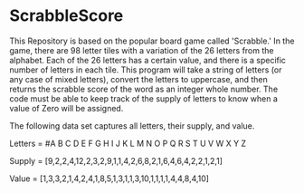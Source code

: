 # ScrabbleScore
This Repository is based on the popular board game called 'Scrabble.' In the game, there are 98 letter tiles with a variation of the 26 letters from the alphabet. Each of the 26 letters has a certain value, and there is a specific number of letters in each tile. This program will take a string of letters (or any case of mixed letters), convert the letters to uppercase, and then returns the scrabble score of the word as an integer whole number. The code must be able to keep track of the supply of letters to know when a value of Zero will be assigned. 

The following data set captures all letters, their supply, and value. 

Letters = #A B C D E F G H I J K L M N O P Q R S T U V W X Y Z

Supply =  [9,2,2,4,12,2,3,2,9,1,1,4,2,6,8,2,1,6,4,6,4,2,2,1,2,1]

Value =   [1,3,3,2,1,4,2,4,1,8,5,1,3,1,1,3,10,1,1,1,1,4,4,8,4,10]
